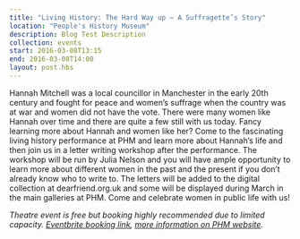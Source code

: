 ```yaml
---
title: "Living History: The Hard Way up – A Suffragette’s Story"
location: "People's History Museum"
description: Blog Test Description
collection: events
start: 2016-03-08T13:15
end: 2016-03-08T14:00
layout: post.hbs
---
```

Hannah Mitchell was a local councillor in Manchester in the early 20th century and fought for peace and women’s suffrage when the country was at war and women did not have the vote. There were many women like Hannah over time and there are quite a few still with us today. Fancy learning more about Hannah and women like her? Come to the fascinating living history performance at PHM and learn more about Hannah’s life and then join us in a letter writing workshop after the performance. The workshop will be run by Julia Nelson and you will have ample opportunity to learn more about different women in the past and the present if you don’t already know who to write to. The letters will be added to the digital collection at dearfriend.org.uk and some will be displayed during March in the main galleries at PHM. Come and celebrate women in public life with us!

*Theatre event is free but booking highly recommended due to limited capacity. [Eventbrite booking link](http://www.eventbrite.co.uk/e/living-history-performance-the-hard-way-up-a-suffragettes-story-tickets-19926787558?aff=ebrowse), [more information on PHM website](http://www.phm.org.uk/whatson/living-history-performance-the-hard-way-up-5/).*
